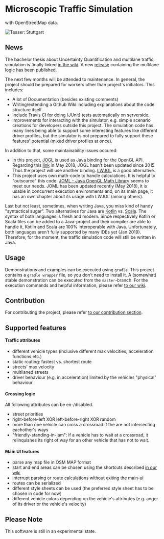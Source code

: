 # Microscopic Traffic Simulation

with OpenStreetMap data.

![Teaser: Stuttgart](resources/teaser_2018-06-12_Stuttgart.png "Teaser: Stuttgart")


## News

The bachelor thesis about Uncertainty Quantification and multilane traffic simulation is finally linked [in the wiki](https://github.com/sgs-us/microtrafficsim/wiki/papers#quantifizierung-von-unsicherheiten-in-mikroskopischer-verkehrssimulation).
A new [release](https://github.com/sgs-us/microtrafficsim/releases) containing the multilane logic has been published.

The next few months will be attended to maintenance.
In general, the project should be prepared for workers other than project's initiators.
This includes:
* A lot of Documentation (besides existing comments)
* Writing/extending a Github Wiki including explanations about the code structure itself
* Include [Travis CI](https://travis-ci.org) for doing (JUnit) tests automatically on serverside.
* Improvements for interacting with the simulator, e.g. simple scenario creations for developers outside this project.
  The simulation code has many lines being able to support some interesting features like different driver profiles, but the simulator is not prepared to fully support these features' potential (mixed driver profiles at once).

In addition to that, some maintainability issues occured:
* In this project, [JOGL](http://jogamp.org/jogl/www/) is used as Java binding for the OpenGL API.
Regarding this [link](http://jogamp.org/deployment/archive/rc/) in May 2018, JOGL hasn't been updated since 2015.
Thus the project will use another binding.
[LWJGL](https://www.lwjgl.org) is a good alternative.
* This project uses own math-code to handle calculations.
It is helpful to "outsource" this code.
[JOML - Java OpenGL Math Library](https://github.com/JOML-CI/JOML) seems to meet our needs.
JOML has been updated recently (May 2018), it is usable in concurrent execution environments and, on its main page, it has an own chapter about its usage with LWJGL (among others).

Last but not least, sometimes, when writing Java, you miss kind of handy "syntactical sugar".
Two alternatives for Java are [Kotlin](https://kotlinlang.org) vs. [Scala](https://www.scala-lang.org/).
The syntax of both languages is fresh and modern.
Since respectively Kotlin or Scala files can be added to a Java-project and their compiler are able to handle it, Kotlin and Scala are 100% interoperable with Java.
Unfortunately, both languages aren't fully supported by many IDEs yet (Jan 2019).
Therefore, for the moment, the traffic simulation code will still be written in Java.


## Usage

Demonstrations and examples can be executed using `gradle`.
This project contains a `gradle wrapper` file, so you don't need to install it.
A (somewhat) stable demonstration can be executed from the `master`-branch.
For the execution commands and helpful information, please refer [to our wiki](https://github.com/sgs-us/microtrafficsim/wiki/Usage#setup-demonstration-and-examples).


## Contribution

For contributing the project, please refer [to our contribution section](CONTRIBUTING.md).


## Supported features

#### Traffic attributes

* different vehicle types (inclusive different max velocities,
acceleration functions etc.)
* static routing: fastest vs. shortest route
* streets' max velocity
* multilaned streets
* driver behaviour (e.g. in acceleration) limited by the vehicles
"physical" behaviour


#### Crossing logic

All following attributes can be en-/disabled.
* street priorities
* right-before-left XOR left-before-right XOR random
* more than one vehicle can cross a crossroad if the are not
intersecting eachother's ways
* "friendly-standing-in-jam": If a vehicle has to wait at a crossroad,
it relinquishes its right of way for an other vehicle that has not to
wait.


#### Main UI features

* parse any map file in OSM MAP format
* start and end areas can be chosen using the shortcuts described
[in our wiki](https://github.com/sgs-us/microtrafficsim/wiki/Usage#controls)
* interrupt parsing or route calculations without exiting the main-ui
* routes can be serialized
* different style sheets can be used (the preferred style sheet has to
be chosen in code for now)
* different vehicle colors depending on the vehicle's attributes (e.g.
anger of its driver or the vehicle's velocity)


## Please Note

This software is still in an experimental state.
